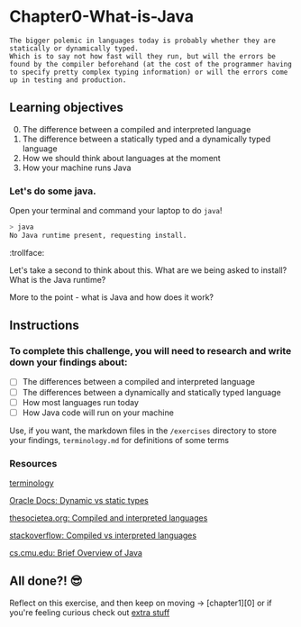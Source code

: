 # Chapter0-What-is-Java

```
The bigger polemic in languages today is probably whether they are statically or dynamically typed.
Which is to say not how fast will they run, but will the errors be found by the compiler beforehand (at the cost of the programmer having to specify pretty complex typing information) or will the errors come up in testing and production.
```

## Learning objectives

0. The difference between a compiled and interpreted language
1. The difference between a statically typed and a dynamically typed language
2. How we should think about languages at the moment
3. How your machine runs Java

### Let's do some java.

Open your terminal and command your laptop to do `java`!

```sh
> java
No Java runtime present, requesting install.
```

 :trollface:


Let's take a second to think about this.
What are we being asked to install? What is the Java runtime?

More to the point - what is Java and how does it work?

## Instructions



### To complete this challenge, you will need to research and write down your findings about:

- [ ] The differences between a compiled and interpreted language
- [ ] The differences between a dynamically and statically typed language
- [ ] How most languages run today
- [ ] How Java code will run on your machine

Use, if you want, the markdown files in the `/exercises` directory to store your findings, `terminology.md` for definitions of some terms

### Resources

[terminology](terminology.md)

[Oracle Docs: Dynamic vs static types][1]

[thesocietea.org: Compiled and interpreted languages][2]

[stackoverflow: Compiled vs interpreted languages][3]

[cs.cmu.edu: Brief Overview of Java][4]

## All done?! :sunglasses:
Reflect on this exercise, and then keep on moving -> [chapter1][0] or if you're feeling curious check out [extra stuff](bonus.md)


[0å]: ../chapter1-Setting-the-stuff-up/README.md


[1]: https://docs.oracle.com/cd/E57471_01/bigData.100/extensions_bdd/src/cext_transform_typing.html
[2]:https://thesocietea.org/2015/07/programming-concepts-compiled-and-interpreted-languages/
[3]: https://stackoverflow.com/questions/3265357/compiled-vs-interpreted-languages
[4]: http://www.cs.cmu.edu/~jcarroll/15-100-s05/supps/basics/history.html
